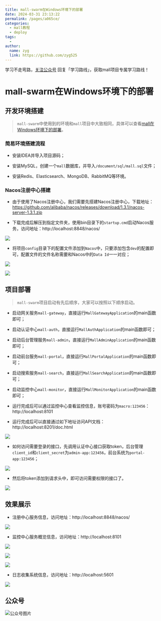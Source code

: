 ```yaml
---
title: mall-swarm在Windows环境下的部署
date: 2024-03-31 23:13:22
permalink: /pages/a065ce/
categories:
  - mall教程
  - deploy
tags:
  - 
author: 
  name: zyg
  link: https://github.com/zyg525
---
```

学习不走弯路，[关注公众号](#公众号) 回复「学习路线」，获取mall项目专属学习路线！

# mall-swarm在Windows环境下的部署

## 开发环境搭建

> `mall-swarm`中使用到的环境和`mall`项目中大致相同，具体可以查看[mall在Windows环境下的部署](http://www.macrozheng.com/#/deploy/mall_deploy_windows)。

### 简易环境搭建流程

- 安装IDEA并导入项目源码；

- 安装MySQL，创建一个`mall`数据库，并导入`/document/sql/mall.sql`文件；

- 安装Redis、Elasticsearch、MongoDB、RabbitMQ等环境。

### Nacos注册中心搭建

- 由于使用了Nacos注册中心，我们需要先搭建Nacos注册中心，下载地址：https://github.com/alibaba/nacos/releases/download/1.3.1/nacos-server-1.3.1.zip

- 下载完成后解压到指定文件夹，使用bin目录下的`startup.cmd`启动Nacos服务，访问地址：http://localhost:8848/nacos/

![](/img/mall/swarm_deploy_windows_01.png)

- 将项目`config`目录下的配置文件添加到`Nacos`中，只要添加包含`dev`的配置即可，配置文件的文件名称需要和Nacos中的`Data Id`一一对应；

![](/img/mall/swarm_deploy_windows_02.png)

![](/img/mall/swarm_deploy_windows_03.png)

## 项目部署

> `mall-swarm`项目启动有先后顺序，大家可以按照以下顺序启动。

- 启动网关服务`mall-gateway`，直接运行`MallGatewayApplication`的main函数即可；

- 启动认证中心`mall-auth`，直接运行`MallAuthApplication`的main函数即可；

- 启动后台管理服务`mall-admin`，直接运行`MallAdminApplication`的main函数即可；

- 启动前台服务`mall-portal`，直接运行`MallPortalApplication`的main函数即可；

- 启动搜索服务`mall-search`，直接运行`MallSearchApplication`的main函数即可；

- 启动监控中心`mall-monitor`，直接运行`MallMonitorApplication`的main函数即可；

- 运行完成后可以通过监控中心查看监控信息，账号密码为`macro:123456`：http://localhost:8101

- 运行完成后可以直接通过如下地址访问API文档：http://localhost:8201/doc.html

![](/img/mall/swarm_deploy_windows_04.png)

- 如何访问需要登录的接口，先调用认证中心接口获取token，后台管理`client_id`和`client_secret`为`admin-app:123456`，前台系统为`portal-app:123456`；

![](/img/mall/swarm_deploy_windows_05.png)

- 然后将token添加到请求头中，即可访问需要权限的接口了。

![](/img/mall/swarm_deploy_windows_06.png)

## 效果展示

- 注册中心服务信息，访问地址：http://localhost:8848/nacos/

![](/img/mall/swarm_deploy_windows_07.png)

- 监控中心服务概览信息，访问地址：http://localhost:8101

![](/img/mall/swarm_deploy_windows_08.png)

![](/img/mall/swarm_deploy_windows_09.png)

![](/img/mall/swarm_deploy_windows_10.png)

- 日志收集系统信息，访问地址：http://localhost:5601

![](/img/mall/swarm_deploy_windows_11.png)

## 公众号

![公众号图片](http://macro-oss.oss-cn-shenzhen.aliyuncs.com/mall/banner/qrcode_for_macrozheng_258.jpg)


